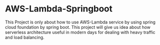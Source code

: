 # AWS-Lambda-Springboot
This Project is only about how to use AWS-Lambda service by using spring cloud foundation by spring boot. This project will give us idea about how serverless architecture useful in modern days for dealing with heavy traffic and load balancing.

